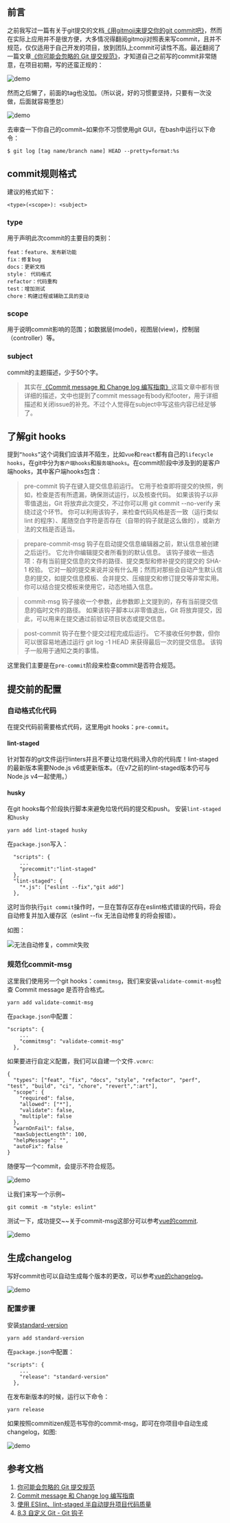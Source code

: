 ## 前言
之前我写过一篇有关于git提交的文档[《用gitmoji来提交你的git commit吧》](https://www.jianshu.com/p/3191a33d5a96)，然而在实际上应用并不是很方便，大多情况得翻阅gitmoji对照表来写commit，且并不规范，仅仅适用于自己开发的项目，放到团队上commit可读性不高。最近翻阅了一篇文章[《你可能会忽略的 Git 提交规范》](http://jartto.wang/2018/07/08/git-commit/)，才知道自己之前写的commit非常随意，在项目初期，写的还蛮正规的：

![demo](http://chuantu.biz/t6/341/1531277987x-1376440234.png)

然而之后懒了，前面的tag也没加。（所以说，好的习惯要坚持，只要有一次没做，后面就容易堕怠）

![demo](http://chuantu.biz/t6/341/1531278047x-1376440234.png)

去审查一下你自己的commit~如果你不习惯使用git GUI，在bash中运行以下命令：
```
$ git log [tag name/branch name] HEAD --pretty=format:%s
```
## commit规则格式
建议的格式如下：
```
<type>(<scope>): <subject>
```
### type
用于声明此次commit的主要目的类别：
```
feat：feature、发布新功能
fix：修复bug
docs：更新文档
style： 代码格式
refactor：代码重构
test：增加测试
chore：构建过程或辅助工具的变动
```
### scope
用于说明commit影响的范围；如数据层(model)，视图层(view)，控制层（controller）等。
### subject
commit的主题描述，少于50个字。

>其实在[《Commit message 和 Change log 编写指南》](http://www.ruanyifeng.com/blog/2016/01/commit_message_change_log.html)这篇文章中都有很详细的描述，文中也提到了commit message有body和footer，用于详细描述和关闭issue的补充。不过个人觉得在subject中写这些内容已经足够了。
## 了解git hooks
提到`“hooks”`这个词我们应该并不陌生，比如`vue`和`react`都有自己的`lifecycle hooks`，在git中分为`客户端hooks`和`服务端hooks`。在commit阶段中涉及到的是客户端hooks，其中客户端hooks包含：

>pre-commit 钩子在键入提交信息前运行。 它用于检查即将提交的快照，例如，检查是否有所遗漏，确保测试运行，以及核查代码。 如果该钩子以非零值退出，Git 将放弃此次提交，不过你可以用 git commit --no-verify 来绕过这个环节。 你可以利用该钩子，来检查代码风格是否一致（运行类似 lint 的程序）、尾随空白字符是否存在（自带的钩子就是这么做的），或新方法的文档是否适当。

>prepare-commit-msg 钩子在启动提交信息编辑器之前，默认信息被创建之后运行。 它允许你编辑提交者所看到的默认信息。 该钩子接收一些选项：存有当前提交信息的文件的路径、提交类型和修补提交的提交的 SHA-1 校验。 它对一般的提交来说并没有什么用；然而对那些会自动产生默认信息的提交，如提交信息模板、合并提交、压缩提交和修订提交等非常实用。 你可以结合提交模板来使用它，动态地插入信息。

>commit-msg 钩子接收一个参数，此参数即上文提到的，存有当前提交信息的临时文件的路径。 如果该钩子脚本以非零值退出，Git 将放弃提交，因此，可以用来在提交通过前验证项目状态或提交信息。 

>post-commit 钩子在整个提交过程完成后运行。 它不接收任何参数，但你可以很容易地通过运行 git log -1 HEAD 来获得最后一次的提交信息。 该钩子一般用于通知之类的事情。

这里我们主要是在`pre-commit`阶段来检查commit是否符合规范。
## 提交前的配置
### 自动格式化代码
在提交代码前需要格式代码，这里用git hooks：`pre-commit`。
#### lint-staged
针对暂存的git文件运行linters并且不要让垃圾代码滑入你的代码库！lint-staged的最新版本需要Node.js v6或更新版本。（在v7之前的lint-staged版本仍可与Node.js v4一起使用。）
#### husky
在git hooks每个阶段执行脚本来避免垃圾代码的提交和push。
安装`lint-staged`和`husky`
```
yarn add lint-staged husky
```
在`package.json`写入：
```
  "scripts": {
    ...
    "precommit":"lint-staged"
  },
  "lint-staged": {
    "*.js": ["eslint --fix","git add"]
  },
```
这时当你执行`git commit`操作时，一旦在暂存区存在eslint格式错误的代码，将会自动修复并加入缓存区（eslint --fix 无法自动修复的将会报错）。

如图：

![无法自动修复，commit失败](http://chuantu.biz/t6/341/1531297142x-1404814694.png)
### 规范化commit-msg
这里我们使用另一个git hooks：`commitmsg`，我们来安装`validate-commit-msg`检查 Commit message 是否符合格式。
```
yarn add validate-commit-msg
```
在`package.json`中配置：
```
"scripts": {
    ...
    "commitmsg": "validate-commit-msg"
  },
```
如果要进行自定义配置，我们可以自建一个文件`.vcmrc`:
```
{
  "types": ["feat", "fix", "docs", "style", "refactor", "perf", "test", "build", "ci", "chore", "revert",":art"],
  "scope": {
    "required": false,
    "allowed": ["*"],
    "validate": false,
    "multiple": false
  },
  "warnOnFail": false,
  "maxSubjectLength": 100,
  "helpMessage": "",
  "autoFix": false
}
```
随便写一个commit，会提示不符合规范。

![demo](http://chuantu.biz/t6/341/1531299679x-1404814694.png)

让我们来写一个示例~
```
git commit -m "style: eslint"
```
测试一下，成功提交~~关于commit-msg这部分可以参考[vue的commit](https://github.com/vuejs/vue/commits/dev).

![demo](http://chuantu.biz/t6/341/1531300144x-1404814694.png)
## 生成changelog
写好commit也可以自动生成每个版本的更改，可以参考[vue的changelog](https://github.com/vuejs/vue/releases)。

![demo](http://chuantu.biz/t6/341/1531365990x1822611371.png)
### 配置步骤
安装[standard-version](https://github.com/conventional-changelog/standard-version)

```
yarn add standard-version
```
在`package.json`中配置：
```
"scripts": {
    ...
    "release": "standard-version"
  },
```
在发布新版本的时候，运行以下命令：
```
yarn release
```
如果按照commitizen规范书写你的commit-msg，即可在你项目中自动生成changelog，如图:

![demo](http://chuantu.biz/t6/341/1531390980x1822611371.png)

## 参考文档
1. [你可能会忽略的 Git 提交规范](http://jartto.wang/2018/07/08/git-commit/)
2. [Commit message 和 Change log 编写指南](http://www.ruanyifeng.com/blog/2016/01/commit_message_change_log.html)
3. [使用 ESlint、lint-staged 半自动提升项目代码质量](https://www.jianshu.com/p/cdd749c624d9)
4. [8.3 自定义 Git - Git 钩子](https://git-scm.com/book/zh/v2/%E8%87%AA%E5%AE%9A%E4%B9%89-Git-Git-%E9%92%A9%E5%AD%90)